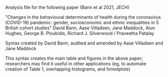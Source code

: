 Analysis file for the following paper (Bann et al 2021, JECH)

"Changes in the behavioural determinants of health during the coronavirus (COVID-19) pandemic: gender, socioeconomic and ethnic inequalities in 5 British cohort studies"
David Bann, Aase Villadsen, Jane Maddock, Alun Hughes, George B. Ploubidis, Richard J. Silverwood / Praveetha Patalay

Syntax created by David Bann, audited and amended by Aase Villadsen and Jane Maddock 

This syntax creates the main table and figures in the above paper; researchers may find it useful in other applications (eg, to automate creation of Table 1, overlapping histograms, and forestplots)
